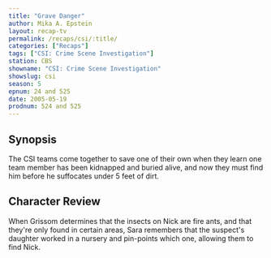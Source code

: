 ```yaml
---
title: "Grave Danger"
author: Mika A. Epstein
layout: recap-tv
permalink: /recaps/csi/:title/
categories: ["Recaps"]
tags: ["CSI: Crime Scene Investigation"]
station: CBS
showname: "CSI: Crime Scene Investigation"
showslug: csi
season: 5  
epnum: 24 and 525 
date: 2005-05-19
prodnum: 524 and 525 
---
```


## Synopsis

The CSI teams come together to save one of their own when they learn one team member has been kidnapped and buried alive, and now they must find him before he suffocates under 5 feet of dirt.

## Character Review

When Grissom determines that the insects on Nick are fire ants, and that they're only found in certain areas, Sara remembers that the suspect's daughter worked in a nursery and pin-points which one, allowing them to find Nick.
